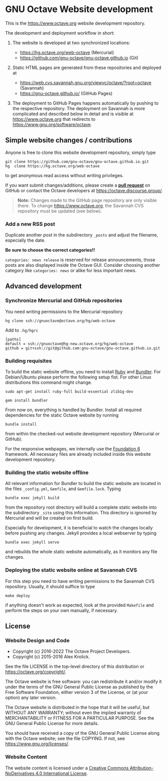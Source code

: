 # GNU Octave Website development

This is the <https://www.octave.org> website development repository.

The development and deployment workflow in short:

1. The website is developed at two synchronized locations:
   - <https://hg.octave.org/web-octave> (Mercurial)
   - <https://github.com/gnu-octave/gnu-octave.github.io> (Git)

2. Static HTML pages are generated from these repositories
   and deployed at
   - <https://web.cvs.savannah.gnu.org/viewvc/octave/?root=octave> (Savannah)
   - <https://gnu-octave.github.io/> (GitHub Pages)

3. The deployment to GitHub Pages happens automatically by pushing to the
   respective repository.  The deployment on Savannah is more complicated and
   described below in detail and is visible at <https://www.octave.org> that
   redirects to <https://www.gnu.org/software/octave>.


## Simple website changes / contributions

Anyone is free to clone this website development repository, simply type

    git clone https://github.com/gnu-octave/gnu-octave.github.io.git
    hg  clone https://hg.octave.org/web-octave

to get anonymous read access without writing privileges.

If you want submit changes/additions, please create a
[**pull request**](https://docs.github.com/en/github/getting-started-with-github/github-glossary#pull-request)
on GitHub or contact the Octave developers at <https://octave.discourse.group/>.

> **Note:** Changes made to the GitHub page repository are only visible there.
> To change <https://www.octave.org>, the Savannah CVS repository must be
> updated (see below).


### Add a new RSS post

Duplicate another post in the subdirectory `_posts` and adjust the filename,
especially the date.

**Be sure to choose the correct categories!!**

`categories: news release` is reserved for release announcements, those posts
are also displayed inside the Octave GUI.  Consider choosing another category
like `categories: news` or alike for less important news.


## Advanced development

### Synchronize Mercurial and GitHub repositories

You need writing permissions to the Mercurial repository

    hg clone ssh://gnuoctave@octave.org/hg/web-octave

Add to `.hg/hgrc`

    [paths]
    default = ssh://gnuoctave@hg-new.octave.org/hg/web-octave
    github = git+ssh://git@github.com:gnu-octave/gnu-octave.github.io.git


### Building requisites

To build the static website offline, you need to install [Ruby][] and
[Bundler][].  For Debian/Ubuntu please perform the following setup fist.
For other Linux distributions this command might change.

    sudo apt-get install ruby-full build-essential zlib1g-dev

    gem install bundler

From now on, everything is handled by Bundler.  Install all required
dependencies for the static Octave website by running

    bundle install

from within the checked-out website development repository (Mercurial or
GitHub).

For the responsive webpages, we internally use the [Foundation 6][Foundation]
framework.  All necessary files are already included inside this website
development repository.

[Ruby]: https://www.ruby-lang.org/
[Bundler]: https://bundler.io/
[Foundation]: https://get.foundation/sites/docs/


### Building the static website offline

All relevant information for Bundler to build the static website are located in
the files `_config.yml`, `Gemfile`, and `Gemfile.lock`.  Typing

    bundle exec jekyll build

from the repository root directory will build a complete static website
into the subdirectory `_site` using this information.  This directory is
ignored by Mercurial and will be created on first build.

Especially for development, it is beneficial to watch the changes locally
before pushing any changes.  Jekyll provides a local webserver by typing

    bundle exec jekyll serve

and rebuilds the whole static website automatically, as it monitors any
file changes.


### Deploying the static website online at Savannah CVS

For this step you need to have writing permissions to the Savannah CVS
repository.  Usually, it should suffice to type

    make deploy

if anything doesn't work as expected, look at the provided `Makefile` and
perform the steps on your own manually, if necessary.


## License

### Website Design and Code

- Copyright (c) 2016-2022 The Octave Project Developers.
- Copyright (c) 2015-2016 Alex Krolick.

See the file LICENSE in the top-level directory of this distribution or
<https://octave.org/copyright/>.

The Octave website is free software: you can redistribute it and/or modify
it under the terms of the GNU General Public License as published by the
Free Software Foundation, either version 3 of the License, or (at your option)
any later version.

The Octave website is distributed in the hope that it will be useful, but
WITHOUT ANY WARRANTY; without even the implied warranty of MERCHANTABILITY
or FITNESS FOR A PARTICULAR PURPOSE.  See the GNU General Public License
for more details.

You should have received a copy of the GNU General Public License
along with the Octave website; see the file COPYING.  If not, see
<https://www.gnu.org/licenses/>.

### Website Content

The website content is licensed under a
[Creative Commons Attribution-NoDerivatives 4.0 International License](https://creativecommons.org/licenses/by-nd/4.0/).
